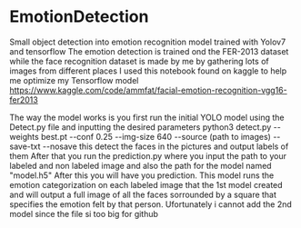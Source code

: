 # EmotionDetection
Small object detection into emotion recognition model trained with Yolov7 and tensorflow
The emotion detection is trained ond the FER-2013 dataset while the face recognition dataset is made by me by gathering lots of images from different places
I used this notebook found on kaggle to help me optimize my Tensorflow model https://www.kaggle.com/code/ammfat/facial-emotion-recognition-vgg16-fer2013

The way the model works is you first run the initial YOLO model using the Detect.py file and inputting the desired parameters python3 detect.py --weights best.pt --conf 0.25 --img-size 640 --source (path to images) --save-txt --nosave this detect the faces in the pictures and output labels of them 
After that you run the prediction.py where you input the path to your labeled and non labeled image and also the path for the model named "model.h5" After this you will have you prediction. This model runs the emotion categorization on each labeled image that the 1st model created and will output a full image of all the faces sorrounded by a square that specifies the emotion felt by that person. Ufortunately i cannot add the 2nd model since the file si too big for github
